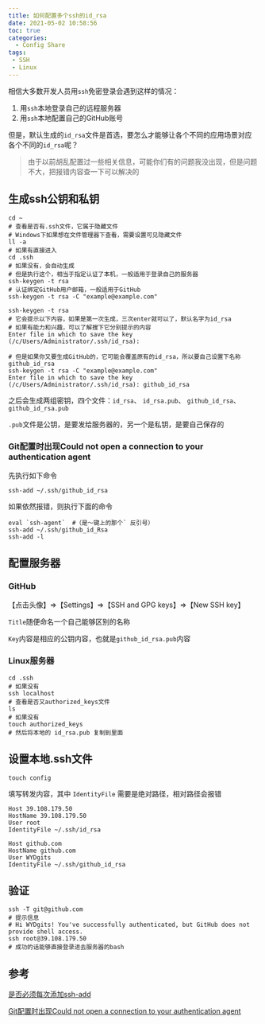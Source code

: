 ```yaml
---
title: 如何配置多个ssh的id_rsa
date: 2021-05-02 10:58:56
toc: true
categories: 
  - Config Share
tags:
 - SSH
 - Linux
---
```




相信大多数开发人员用`ssh`免密登录会遇到这样的情况：

1. 用`ssh`本地登录自己的远程服务器
2. 用`ssh`本地配置自己的GitHub账号

但是，默认生成的`id_rsa`文件是首选，要怎么才能够让各个不同的应用场景对应各个不同的`id_rsa`呢？

<!-- more -->

> 由于以前胡乱配置过一些相关信息，可能你们有的问题我没出现，但是问题不大，把报错内容查一下可以解决的

## 生成ssh公钥和私钥

```shell
cd ~
# 查看是否有.ssh文件，它属于隐藏文件
# Windows下如果想在文件管理器下查看，需要设置可见隐藏文件
ll -a
# 如果有直接进入
cd .ssh
# 如果没有，会自动生成
# 但是执行这个，相当于指定认证了本机，一般适用于登录自己的服务器
ssh-keygen -t rsa
# 认证绑定GitHub用户邮箱，一般适用于GitHub
ssh-keygen -t rsa -C "example@example.com"
```

```shell
ssh-keygen -t rsa
# 它会提示以下内容，如果是第一次生成，三次enter就可以了，默认名字为id_rsa
# 如果有能力和兴趣，可以了解搜下它分别提示的内容
Enter file in which to save the key (/c/Users/Administrator/.ssh/id_rsa):
```

```shell
# 但是如果你又要生成GitHub的，它可能会覆盖原有的id_rsa，所以要自己设置下名称github_id_rsa
ssh-keygen -t rsa -C "example@example.com"
Enter file in which to save the key (/c/Users/Administrator/.ssh/id_rsa): github_id_rsa
```

之后会生成两组密钥，四个文件：`id_rsa`、 `id_rsa.pub`、 `github_id_rsa`、  `github_id_rsa.pub`  

`.pub`文件是公钥，是要发给服务器的，另一个是私钥，是要自己保存的

### Git配置时出现Could not open a connection to your authentication agent

先执行如下命令

```shell
ssh-add ~/.ssh/github_id_rsa
```

如果依然报错，则执行下面的命令

```shell
eval `ssh-agent`  #（是～键上的那个` 反引号） 
ssh-add ~/.ssh/github_id_Rsa
ssh-add -l
```

## 配置服务器

### GitHub

【点击头像】=>【Settings】=>【SSH and GPG keys】=>【New SSH key】

`Title`随便命名一个自己能够区别的名称

`Key`内容是相应的公钥内容，也就是`github_id_rsa.pub`内容

### Linux服务器

```shell
cd .ssh
# 如果没有
ssh localhost
# 查看是否又authorized_keys文件
ls
# 如果没有
touch authorized_keys
# 然后将本地的 id_rsa.pub 复制到里面
```

## 设置本地.ssh文件

```shell
touch config
```

填写转发内容，其中 `IdentityFile` 需要是绝对路径，相对路径会报错

```
Host 39.108.179.50
HostName 39.108.179.50
User root
IdentityFile ~/.ssh/id_rsa

Host github.com
HostName github.com
User WYDgits
IdentityFile ~/.ssh/github_id_rsa
```

## 验证

```shell
ssh -T git@github.com
# 提示信息
# Hi WYDgits! You've successfully authenticated, but GitHub does not provide shell access.
ssh root@39.108.179.50
# 成功的话能够直接登录进去服务器的bash
```

## 参考

[是否必须每次添加ssh-add](https://segmentfault.com/q/1010000000835302)

[Git配置时出现Could not open a connection to your authentication agent](https://blog.csdn.net/qq_19393857/article/details/81629431)

